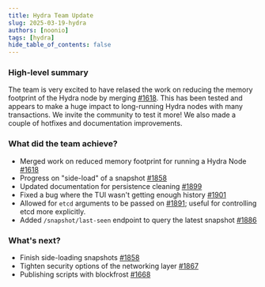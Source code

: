 ```yaml
---
title: Hydra Team Update
slug: 2025-03-19-hydra
authors: [noonio]
tags: [hydra]
hide_table_of_contents: false
---
```


### High-level summary

The team is very excited to have relased the work on reducing the memory
footprint of the Hydra node by merging
[#1618](https://github.com/cardano-scaling/hydra/issues/1618). This has been
tested and appears to make a huge impact to long-running Hydra nodes with many
transactions. We invite the community to test it more! We also made a couple
of hotfixes and documentation improvements.

### What did the team achieve?

* Merged work on reduced memory footprint for running a Hydra Node [#1618](https://github.com/cardano-scaling/hydra/issues/1618)
* Progress on "side-load" of a snapshot [#1858](https://github.com/cardano-scaling/hydra/issues/1858)
* Updated documentation for persistence cleaning [#1899](https://github.com/cardano-scaling/hydra/pull/1899)
* Fixed a bug where the TUI wasn't getting enough history [#1901](https://github.com/cardano-scaling/hydra/pull/1901)
* Allowed for `etcd` arguments to be passed on [#1891](https://github.com/cardano-scaling/hydra/pull/1891); useful for controlling etcd more explicitly.
* Added `/snapshot/last-seen` endpoint to query the latest snapshot [#1886](https://github.com/cardano-scaling/hydra/pull/1886)

### What's next?

* Finish side-loading snapshots [#1858](https://github.com/cardano-scaling/hydra/issues/1858)
* Tighten security options of the networking layer [#1867](https://github.com/cardano-scaling/hydra/issues/1867)
* Publishing scripts with blockfrost [#1668](https://github.com/cardano-scaling/hydra/issues/1668)
